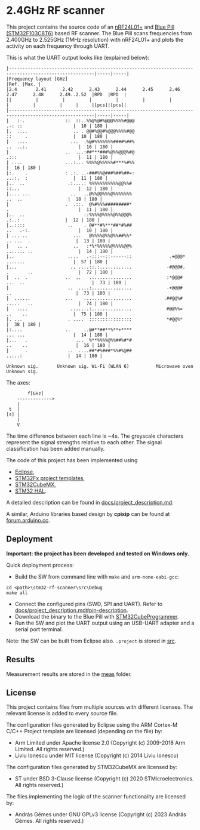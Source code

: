 # 2.4GHz RF scanner

This project contains the source code of an [nRF24L01+](https://www.sparkfun.com/datasheets/Components/SMD/nRF24L01Pluss_Preliminary_Product_Specification_v1_0.pdf) and [Blue Pill (STM32F103C8T6)](https://stm32-base.org/boards/STM32F103C8T6-Blue-Pill.html) based RF scanner. The Blue Pill scans frequencies from 2.400GHz to 2.525GHz (1MHz resolution) with nRF24L01+ and plots the activity on each frequency through UART.

This is what the UART output looks like (explained below):

    |------------------------------------------------------------------------------------------------------|-----|-----|
    |Frequency layout [GHz]                                                                                |Ref. |Max. |
    |2.4       2.41      2.42      2.43      2.44      2.45      2.46      2.47      2.48      2.49..2.52  |RPD  |RPD  |
    ||         |         |         |         |         |         |         |         |         |     |     |[pcs]|[pcs]|
    |------------------------------------------------------------------------------------------------------|-----|-----|
    |   :-.               ::  ::..%%@%@#%@@@%%%%#@@@                              .-: ::                   |  10 | 180 |
    |.  ....                 .. . @@#%@@#%@@@%%%%#@@                              ::     .                 |  10 | 180 |
    |   ....                ...  .%@#%%%%%%%####%##%                            ..  ..:.                   |  16 | 180 |
    |                     ..  ...:##***###%@%%@@@%#@                            .:::                       |  11 | 180 |
    | ....                ...:... %%%%@%%%%%#***%#%%                                                       |  16 | 180 |
    |:.    .              : .:. ..-###%%@###%##%##=:                              ...:.  :                 |  11 | 180 |
    |..  ..                .:....: %%%%%%%%%%%@@%%#                             ::...                      |  12 | 180 |
    |.... ...               ..   ..@%%@@%%%@%%%%%%%                                 ..  ..                 |  18 | 180 |
    |                     .  .::.  @%#%%%#########*                             .                          |  11 | 180 |
    |..  ..                      ::%%%%@%%%%@%%@@@%                                  .:..:                 |  12 | 180 |
    |..::::                ..    . @#**#%***##*#%##                             ..   .-:.                  |  10 | 180 |
    | ... ..                 ...   @%%%%@%%@%%##%%*                              .. ...  .                 |  13 | 180 |
    |   .. .                 ..   :*%*%%%%%@%%%%@@%                             ....... ..                 |  14 | 180 |
    |..                    ....   .-:::--::------::              .+@@@*           .......                  |  57 | 180 |
    |...                    .. ....::.:............             -#@@@#.         .       ..                 |  72 | 180 |
    |  ..  .              ..  ..   ................             :*@@@#     ...  ..                         |  73 | 180 |
    |                      ..  ....:...............             -+@@@#           ..                        |  73 | 180 |
    |  ......             ...    ..................            .##@@%#          .....   ..                 |  74 | 180 |
    |   ....                .......:...............             #@@%%=            ..    ..                 |  75 | 180 |
    |. ...                 . ....  ::::::::::::::::             *#@@%*                                     |  38 | 180 |
    |:....                ..     ..@#**##**%**+****                               ... ...                  |  14 | 180 |
    |...   .                  ...  %**%%%%@%%##%#*#                              ..    ..                  |  16 | 180 |
    |      .               ..  ....##*#%###*%%#%@##                                 .....:                 |  14 | 180 |

    Unknown sig.       Unknown sig. Wi-Fi (WLAN 6)          Microwave oven     Unknown sig.

The axes:

            f[GHz]
        ------------->
        |
     t  |
    [s] |
        |
        V

The time difference between each line is ~4s. The greyscale characters represent the signal strengths relative to each other. The signal classification has been added manually.

The code of this project has been implemented using

- [Eclipse](https://www.eclipse.org/),
- [STM32Fx project templates](https://eclipse-embed-cdt.github.io/templates/stm32f/),
- [STM32CubeMX](https://www.st.com/en/development-tools/stm32cubemx.html),
- [STM32 HAL](https://www.st.com/content/ccc/resource/technical/document/user_manual/72/52/cc/53/05/e3/4c/98/DM00154093.pdf/files/DM00154093.pdf/jcr:content/translations/en.DM00154093.pdf).

A detailed description can be found in [docs/project_description.md](docs/project_description.md).

A similar, Arduino libraries based design by **cpixip** can be found at [forum.arduino.cc](https://forum.arduino.cc/index.php?topic=54795.0).

## Deployment

**Important: the project has been developed and tested on Windows only.**

Quick deployment process:
- Build the SW from command line with `make` and `arm-none-eabi-gcc`:

```
cd <path>\stm32-rf-scanner\src\Debug
make all
```

- Connect the configured pins (SWD, SPI and UART). Refer to [docs/project_description.md#pin-description](docs/project_description.md#pin-description).
- Download the binary to the Blue Pill with [STM32CubeProgrammer](https://www.st.com/en/development-tools/stm32cubeprog.html).
- Run the SW and plot the UART output using an USB-UART adapter and a serial port terminal.

Note: the SW can be built from Eclipse also. `.project` is stored in [src](src).

## Results

Measurement results are stored in the [meas](meas) folder.

## License

This project contains files from multiple sources with different licenses. The relevant license is added to every source file.

The configuration files generated by Eclipse using the ARM Cortex-M C/C++ Project template are licensed (depending on the file) by:
- Arm Limited under Apache license 2.0 (Copyright (c) 2009-2018 Arm Limited. All rights reserved.)
- Liviu Ionescu under MIT license (Copyright (c) 2014 Liviu Ionescu)

The configuration files generated by STM32CubeMX are licensed by:
- ST under BSD 3-Clause license (Copyright (c) 2020 STMicroelectronics. All rights reserved.)

The files implementing the logic of the scanner functionality are licensed by:
- András Gémes under GNU GPLv3 license (Copyright (c) 2023 András Gémes. All rights reserved.)
